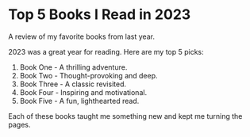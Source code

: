 # Top 5 Books I Read in 2023

A review of my favorite books from last year.

2023 was a great year for reading. Here are my top 5 picks:

1. Book One - A thrilling adventure.
2. Book Two - Thought-provoking and deep.
3. Book Three - A classic revisited.
4. Book Four - Inspiring and motivational.
5. Book Five - A fun, lighthearted read.

Each of these books taught me something new and kept me turning the pages. 